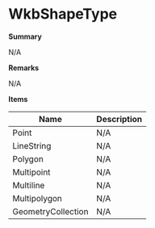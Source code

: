 # WkbShapeType

**Summary**

N/A

**Remarks**

N/A

**Items**

|Name|Description|
|---|---|
|Point|N/A|
|LineString|N/A|
|Polygon|N/A|
|Multipoint|N/A|
|Multiline|N/A|
|Multipolygon|N/A|
|GeometryCollection|N/A|

